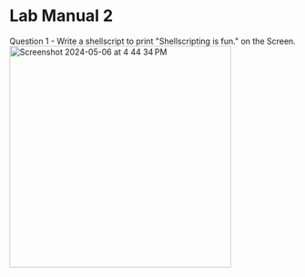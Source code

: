 # Lab Manual 2
Question 1 - Write a shellscript to print "Shellscripting is fun." on the Screen.
<img width="389" alt="Screenshot 2024-05-06 at 4 44 34 PM" src="https://github.com/sahils1201/Sem2_OS_Lab/assets/142775941/43e5b5d9-2af7-4348-bcdd-7e097e865e26">
